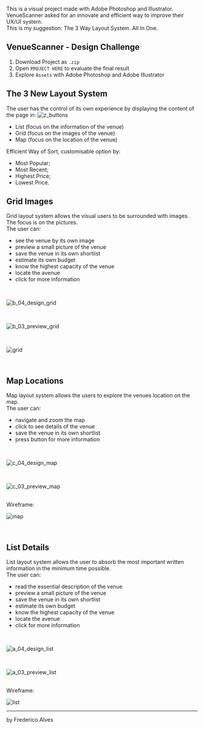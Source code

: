 This is a visual project made with Adobe Photoshop and Illustrator.<br>
VenueScanner asked for an innovate and efficient way to improve their UX/UI system.<br>
This is my suggestion: The 3 Way Layout System. All In One.

## VenueScanner - Design Challenge
1. Download Project as `.zip` <br>
2. Open `PROJECT HERE` to evaluate the final result<br>
3. Explore `Assets` with Adobe Photoshop and Adobe Illustrator

## The 3 New Layout System
The user has the control of its own experience by displaying  the content of the page in:
![z_buttons](https://user-images.githubusercontent.com/31135848/34262334-095b178c-e664-11e7-91db-0cc1f75a0712.png)
- List (focus on the information of the venue)
- Grid (focus on the images of the venue)
- Map (focus on the location of the venue)

Efficient Way of Sort, customisable option by:
- Most Popular;
- Most Recent;
- Highest Price;
- Lowest Price.

## Grid Images
Grid layout system allows the visual users to be surrounded with images. The focus is on the pictures. <br>
The user can:
- see the venue by its own image
- preview a small picture of the venue
- save  the venue in its own shortlist
- estimate  its own budget
- know  the highest capacity of the venue
- locate  the avenue
- click  for more information
<br>

![b_04_design_grid](https://user-images.githubusercontent.com/31135848/34262327-0029d32e-e664-11e7-9527-80e04a7dc66a.png)

<br>

![b_03_preview_grid](https://user-images.githubusercontent.com/31135848/34262219-a2904c8e-e663-11e7-8728-484c23848b11.png)

<br>

![grid](https://user-images.githubusercontent.com/31135848/34262210-99ab99c0-e663-11e7-8032-3cdbf2486bc7.png)

<br>

## Map Locations
Map layout system allows the users to explore the venues location on the map. <br>
The user can:
- navigate and zoom the map
- click to see details of the venue
- save  the venue in its own shortlist
- press button for more information
<br>

![c_04_design_map](https://user-images.githubusercontent.com/31135848/34262325-fff60d78-e663-11e7-999d-8cd8cce8bc0b.png)

<br>

![c_03_preview_map](https://user-images.githubusercontent.com/31135848/34262238-b826517e-e663-11e7-8a65-d28a284a1baa.png)

<br>
Wireframe:<br>

![map](https://user-images.githubusercontent.com/31135848/34262230-b2e03810-e663-11e7-9b37-7116bd3979d2.png)

<br>


## List Details
List layout system allows the user to absorb the most important written information in the minimum time possible. <br>
The user can:
- read  the essential description of the venue
- preview a small picture of the venue
- save  the venue in its own shortlist
- estimate  its own budget
- know  the highest capacity of the venue
- locate  the avenue
- click  for more information
<br>

![a_04_design_list](https://user-images.githubusercontent.com/31135848/34262326-000f4dba-e664-11e7-82d7-0ccfc2a520f8.png)

<br>

![a_03_preview_list](https://user-images.githubusercontent.com/31135848/34262166-748f1afe-e663-11e7-81e0-129b20fdb59e.png)

<br>
Wireframe:<br>

![list](https://user-images.githubusercontent.com/31135848/34260975-7ad0f59e-e65f-11e7-8b61-dfb6e3813871.png)


<hr>
by Frederico Alves
